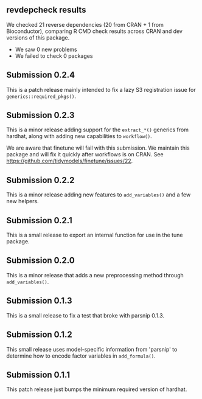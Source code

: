 ## revdepcheck results

We checked 21 reverse dependencies (20 from CRAN + 1 from Bioconductor), comparing R CMD check results across CRAN and dev versions of this package.

 * We saw 0 new problems
 * We failed to check 0 packages
 
## Submission 0.2.4

This is a patch release mainly intended to fix a lazy S3 registration issue for `generics::required_pkgs()`.
 
## Submission 0.2.3

This is a minor release adding support for the `extract_*()` generics from hardhat, along with adding new capabilities to `workflow()`.

We are aware that finetune will fail with this submission. We maintain this package and will fix it quickly after workflows is on CRAN. See https://github.com/tidymodels/finetune/issues/22.
 
## Submission 0.2.2

This is a minor release adding new features to `add_variables()` and a few
new helpers.

## Submission 0.2.1

This is a small release to export an internal function for use in the tune
package.

## Submission 0.2.0

This is a minor release that adds a new preprocessing method through `add_variables()`.

## Submission 0.1.3

This is a small release to fix a test that broke with parsnip 0.1.3.

## Submission 0.1.2

This small release uses model-specific information from 'parsnip' to determine
how to encode factor variables in `add_formula()`.

## Submission 0.1.1

This patch release just bumps the minimum required version of hardhat.
